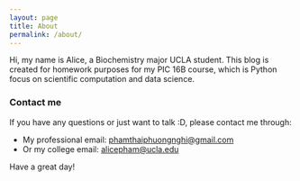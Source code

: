 ```yaml
---
layout: page
title: About
permalink: /about/
---
```


Hi, my name is Alice, a Biochemistry major UCLA student. This blog is created for homework purposes for my PIC 16B course, which is Python focus on scientific computation and data science.


### Contact me
If you have any questions or just want to talk :D, please contact me through:
* My professional email:
[phamthaiphuongnghi@gmail.com](mailto:phamthaiphuongnghi@gmail.com)
* Or my college email:
[alicepham@ucla.edu](mailto:alicepham@gmail.com)

Have a great day!
